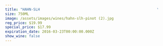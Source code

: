 ```yaml
---
title: "HAHN-SLH                                                      \npinot noir"
size: 750ML
image: /assets/images/wines/hahn-slh-pinot (2).jpg
reg_price: $19.99
special_price: $17.99
expiration_date: 2016-03-23T00:00:00.000Z
show_wine: false
---
```



